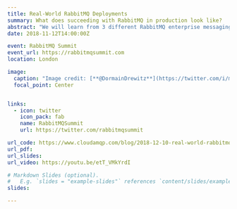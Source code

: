 ```yaml
---
title: Real-World RabbitMQ Deployments
summary: What does succeeding with RabbitMQ in production look like?
abstract: "We will learn from 3 different RabbitMQ enterprise messaging implementations: financial trading, vehicle telemetry & medical equipment monitoring."
date: 2018-11-12T14:00:00Z

event: RabbitMQ Summit
event_url: https://rabbitmqsummit.com
location: London

image:
  caption: "Image credit: [**@DormainDrewitz**](https://twitter.com/i/moments/1062010422944038912)"
  focal_point: Center


links:
  - icon: twitter
    icon_pack: fab
    name: RabbitMQSummit
    url: https://twitter.com/rabbitmqsummit

url_code: https://www.cloudamqp.com/blog/2018-12-10-real-world-rabbitmq-deployments.html
url_pdf:
url_slides:
url_video: https://youtu.be/etT_VMkYrdI

# Markdown Slides (optional).
#   E.g. `slides = "example-slides"` references `content/slides/example-slides.md`.
slides:

---
```

